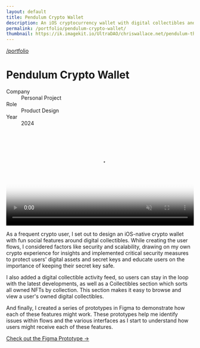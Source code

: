 ```yaml
---
layout: default
title: Pendulum Crypto Wallet
description: An iOS cryptocurrency wallet with digital collectibles and easy token swapping.
permalink: /portfolio/pendulum-crypto-wallet/
thumbnail: https://ik.imagekit.io/UltraDAO/chriswallace.net/pendulum-thumbnail.png
---
```


<div class="portfolio-group-heading">
  <a class="back fade-in-element" href="/portfolio">/portfolio</a>
  <h1 class="fade-in-element mb-3">Pendulum Crypto Wallet</h1>
  <dl class="project-list fade-in-element">
    <div>
      <dt>Company</dt>
      <dd>Personal Project</dd>
    </div>
    <div>
      <dt>Role</dt>
      <dd>Product Design</dd>
    </div>
    <div>
      <dt>Year</dt>
      <dd>2024</dd>
    </div>
  </dl>
</div>

<div class="fade-in-element content-container-wo bg-[#E4B53B] mb-1.5">
  <picture>
    <source media="(max-width: 480px)" 
            srcset="https://ik.imagekit.io/UltraDAO/chriswallace.net/pendulum-thumbnail.png?tr=w-800,f-auto">
    <source media="(min-width: 481px)" 
            srcset="https://ik.imagekit.io/UltraDAO/chriswallace.net/pendulum-banner.png?tr=w-800,f-auto 800w,
                    https://ik.imagekit.io/UltraDAO/chriswallace.net/pendulum-banner.png?tr=w-1200,f-auto 1200w,
                    https://ik.imagekit.io/UltraDAO/chriswallace.net/pendulum-banner.png?tr=w-1600,f-auto 1600w,
                    https://ik.imagekit.io/UltraDAO/chriswallace.net/pendulum-banner.png?tr=w-2500,f-auto 2500w">
    <img src="https://ik.imagekit.io/UltraDAO/chriswallace.net/pendulum-banner.png?tr=w-2500,f-auto"
         class="w-full block mb-1.5" 
         alt="" 
         loading="lazy">
  </picture>
</div>

<div class="fade-in-element content-container-wo bg-[#E9B84D] text-center mb-12">
  <video id="portfolioVideo" data-type="video" width="100%" controlslist="nodownload nofullscreen noremoteplayback" disablePictureInPicture muted playsinline autoplay loop loading="lazy" class="max-w-4xl mx-auto" poster="https://ik.imagekit.io/UltraDAO/chriswallace.net/demo-workflows.mov/ik-video.mp4/ik-thumbnail.jpg?updatedAt=1730426417205">
      <source src="https://ik.imagekit.io/UltraDAO/chriswallace.net/demo-workflows.mov/ik-video.mp4" type="video/mp4">
      Your browser does not support HTML5 video.
  </video>
</div>

<div class="portfolio-content-wrapper">
  <p class="fade-in-element">As a frequent crypto user, I set out to design an iOS-native crypto wallet with fun social features around digital collectibles. While creating the user flows, I considered factors like security and scalability, drawing on my own crypto experience for insights and implemented critical security measures to protect users' digital assets and secret keys and educate users on the importance of keeping their secret key safe.</p>

  <p class="fade-in-element">I also added a digital collectible activity feed, so users can stay in the loop with the latest developments, as well as a Collectibles section which sorts all owned NFTs by collection. This section makes it easy to browse and view a user's owned digital collectibles.</p>

  <p class="fade-in-element">And finally, I created a series of prototypes in Figma to demonstrate how each of these features might work. These prototypes help me identify issues within flows and the various interfaces as I start to understand how users might receive each of these features.</p>

  <p class="fade-in-element"><a href="https://www.figma.com/proto/Ef4V9oBQibbfKvqDCmjCfn/pendulum-wallet?page-id=0%3A1&node-id=1-2&starting-point-node-id=1%3A2&show-proto-sidebar=1&t=PvNDxZeXvNuTqqZW-1" target="_blank">Check out the Figma Prototype &rarr;</a></p>

</div>

